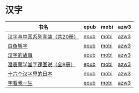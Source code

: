 # 汉字

| 书名 | epub | mobi | azw3 |
| --- | --- | --- | --- |
| [汉字与中国系列套装（共20册）](http://ct.dalanmei.com/f/31084289-601062202-abca53) | [epub](http://ct.dalanmei.com/f/31084289-601062202-abca53) | [mobi](http://ct.dalanmei.com/f/31084289-771228079-8b3acd) | [azw3](http://ct.dalanmei.com/f/31084289-599962872-35744f) |
| [白鱼解字](http://ct.dalanmei.com/f/31084289-570256209-930de4) | [epub](http://ct.dalanmei.com/f/31084289-570256209-930de4) | [mobi](http://ct.dalanmei.com/f/31084289-570107381-2823e1) | [azw3](http://ct.dalanmei.com/f/31084289-571412864-079a71) |
| [汉字的故事](http://ct.dalanmei.com/f/31084289-572120323-4138e7) | [epub](http://ct.dalanmei.com/f/31084289-572120323-4138e7) | [mobi](http://ct.dalanmei.com/f/31084289-571647100-2cdcb1) | [azw3](http://ct.dalanmei.com/f/31084289-572180635-008417) |
| [澄衷蒙学堂字课图说（全8册）](http://ct.dalanmei.com/f/31084289-571837932-1d41e0) | [epub](http://ct.dalanmei.com/f/31084289-571837932-1d41e0) | [mobi](http://ct.dalanmei.com/f/31084289-571549887-f22398) | [azw3](http://ct.dalanmei.com/f/31084289-572200588-98d6cb) |
| [十六个汉字里的日本](http://ct.dalanmei.com/f/31084289-571775098-bb05df) | [epub](http://ct.dalanmei.com/f/31084289-571775098-bb05df) | [mobi](http://ct.dalanmei.com/f/31084289-571500023-184eb8) | [azw3](http://ct.dalanmei.com/f/31084289-571919946-b64ce5) |
| [字看我一生](http://ct.dalanmei.com/f/31084289-571775723-ee2404) | [epub](http://ct.dalanmei.com/f/31084289-571775723-ee2404) | [mobi](http://ct.dalanmei.com/f/31084289-571587447-6c44b9) | [azw3](http://ct.dalanmei.com/f/31084289-571875884-f57d34) |
